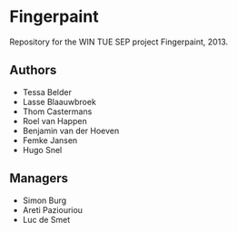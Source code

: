 Fingerpaint
===========

Repository for the WIN TUE SEP project Fingerpaint, 2013.

Authors
-------

-  Tessa Belder
-  Lasse Blaauwbroek
-  Thom Castermans
-  Roel van Happen
-  Benjamin van der Hoeven
-  Femke Jansen
-  Hugo Snel

Managers
--------

-  Simon Burg
-  Areti Paziouriou 
-  Luc de Smet
